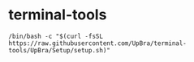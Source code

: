 # terminal-tools


```
/bin/bash -c "$(curl -fsSL https://raw.githubusercontent.com/UpBra/terminal-tools/UpBra/Setup/setup.sh)"
```